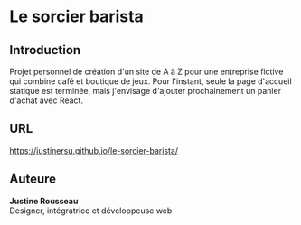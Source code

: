 # Le sorcier barista

## Introduction
Projet personnel de création d'un site de A à Z pour une entreprise fictive qui combine café et boutique de jeux. Pour l'instant, seule la page d'accueil statique est terminée, mais j'envisage d'ajouter prochainement un panier d'achat avec React.

## URL
https://justinersu.github.io/le-sorcier-barista/

## Auteure
**Justine Rousseau**</br>
Designer, intégratrice et développeuse web
